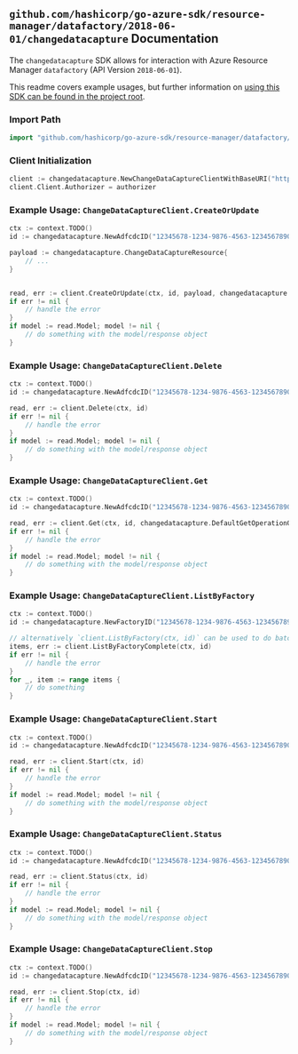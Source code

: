 
## `github.com/hashicorp/go-azure-sdk/resource-manager/datafactory/2018-06-01/changedatacapture` Documentation

The `changedatacapture` SDK allows for interaction with Azure Resource Manager `datafactory` (API Version `2018-06-01`).

This readme covers example usages, but further information on [using this SDK can be found in the project root](https://github.com/hashicorp/go-azure-sdk/tree/main/docs).

### Import Path

```go
import "github.com/hashicorp/go-azure-sdk/resource-manager/datafactory/2018-06-01/changedatacapture"
```


### Client Initialization

```go
client := changedatacapture.NewChangeDataCaptureClientWithBaseURI("https://management.azure.com")
client.Client.Authorizer = authorizer
```


### Example Usage: `ChangeDataCaptureClient.CreateOrUpdate`

```go
ctx := context.TODO()
id := changedatacapture.NewAdfcdcID("12345678-1234-9876-4563-123456789012", "example-resource-group", "factoryValue", "adfcdcValue")

payload := changedatacapture.ChangeDataCaptureResource{
	// ...
}


read, err := client.CreateOrUpdate(ctx, id, payload, changedatacapture.DefaultCreateOrUpdateOperationOptions())
if err != nil {
	// handle the error
}
if model := read.Model; model != nil {
	// do something with the model/response object
}
```


### Example Usage: `ChangeDataCaptureClient.Delete`

```go
ctx := context.TODO()
id := changedatacapture.NewAdfcdcID("12345678-1234-9876-4563-123456789012", "example-resource-group", "factoryValue", "adfcdcValue")

read, err := client.Delete(ctx, id)
if err != nil {
	// handle the error
}
if model := read.Model; model != nil {
	// do something with the model/response object
}
```


### Example Usage: `ChangeDataCaptureClient.Get`

```go
ctx := context.TODO()
id := changedatacapture.NewAdfcdcID("12345678-1234-9876-4563-123456789012", "example-resource-group", "factoryValue", "adfcdcValue")

read, err := client.Get(ctx, id, changedatacapture.DefaultGetOperationOptions())
if err != nil {
	// handle the error
}
if model := read.Model; model != nil {
	// do something with the model/response object
}
```


### Example Usage: `ChangeDataCaptureClient.ListByFactory`

```go
ctx := context.TODO()
id := changedatacapture.NewFactoryID("12345678-1234-9876-4563-123456789012", "example-resource-group", "factoryValue")

// alternatively `client.ListByFactory(ctx, id)` can be used to do batched pagination
items, err := client.ListByFactoryComplete(ctx, id)
if err != nil {
	// handle the error
}
for _, item := range items {
	// do something
}
```


### Example Usage: `ChangeDataCaptureClient.Start`

```go
ctx := context.TODO()
id := changedatacapture.NewAdfcdcID("12345678-1234-9876-4563-123456789012", "example-resource-group", "factoryValue", "adfcdcValue")

read, err := client.Start(ctx, id)
if err != nil {
	// handle the error
}
if model := read.Model; model != nil {
	// do something with the model/response object
}
```


### Example Usage: `ChangeDataCaptureClient.Status`

```go
ctx := context.TODO()
id := changedatacapture.NewAdfcdcID("12345678-1234-9876-4563-123456789012", "example-resource-group", "factoryValue", "adfcdcValue")

read, err := client.Status(ctx, id)
if err != nil {
	// handle the error
}
if model := read.Model; model != nil {
	// do something with the model/response object
}
```


### Example Usage: `ChangeDataCaptureClient.Stop`

```go
ctx := context.TODO()
id := changedatacapture.NewAdfcdcID("12345678-1234-9876-4563-123456789012", "example-resource-group", "factoryValue", "adfcdcValue")

read, err := client.Stop(ctx, id)
if err != nil {
	// handle the error
}
if model := read.Model; model != nil {
	// do something with the model/response object
}
```

